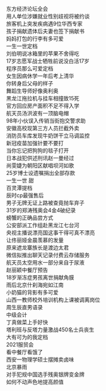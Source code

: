 东方经济论坛全会  
用人单位涉嫌就业性别歧视将被约谈  
旅客机上突发疾病遇9位华西专家  
孩子捐献遗体后夫妻也签下捐献书  
妈妈打包的行李有多可爱  
一生一世定档  
刘伯明说冰箱里的苹果不舍得吃  
17岁志愿军战士牺牲前说没白活17岁  
程序员那么可爱定档  
女生因病休学一年后考上清华  
你转身后父母的样子  
舞蹈生导师好像奥利奥  
黑龙江拖拉机与挂车相撞致15死  
官方回应房产面积不足不得入学  
航天员汤洪波有一顶脑电帽  
98年小伙误入传销当街抱交警求助  
安徽高校现第三方人员拦截外卖  
消防员车库发现牛奶饼干立马调监控  
新冠疫苗加强针要不要打  
当你忘记把狗狗的毯子打开  
日本战犯供述刑讯赵一曼经过  
尚雯婕为朝阳区献唱坝河如歌  
25岁博士设遗嘱捐出全部存款  
一生一世 甜  
百灵潭提档  
辰时cp最强售后  
男子无牌无证上路被查竟抛车弃子  
31岁的郑涛残奥会4金4破纪录  
螃蟹的正确品尝方式  
公安部派工作组赴黑龙江七台河  
央视主播说漂亮国这事干得可真不漂亮  
让佟丽娅金晨羡慕的发量  
原来遮龙寨族长是渡边太君  
微信拟推出聊天记录付费云存储服务  
航天员太空用水一部分来自于尿液  
赵丽颖中餐厅预告  
18岁渐冻症男孩离世捐献角膜  
雨后北京什刹海宛如江南  
小奶猫的背影有多可爱  
山西一教师校外培训机构上课被调离岗位  
周生辰直男语录  
中级会计  
丁真做菜上手好快  
塔利班与反塔力量激战450名士兵丧生  
大有可为的我定档  
2021服贸会  
看中餐厅看饿了  
西安一物理学硕士摆摊卖卤味  
北京暴雨  
对手犯规中国选手残奥银牌变金牌  
如何不动声色地提高颜值  
